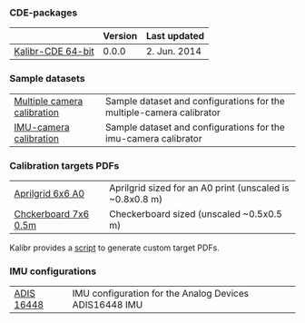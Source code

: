 ### CDE-packages

|  | Version | Last updated |
|:--|:--|:--|
| [Kalibr-CDE 64-bit](http://link/) | 0.0.0  | 2. Jun. 2014 | 

### Sample datasets

| | |   
|:--|:--|
| [Multiple camera calibration](http://link/) | Sample dataset and configurations for the multiple-camera calibrator |
| [IMU-camera calibration](http://link/) | Sample dataset and configurations for the imu-camera calibrator |

### Calibration targets PDFs

| | |   
|:--|:--|
| [Aprilgrid 6x6 A0](http://link/) | Aprilgrid sized for an A0 print (unscaled is ~0.8x0.8 m) |
| [Chckerboard 7x6 0.5m](http://link/) | Checkerboard sized (unscaled ~0.5x0.5 m) |

Kalibr provides a [script](calibration-targets) to generate custom target PDFs.

### IMU configurations

| | |   
|:--|:--|
| [ADIS 16448](http://link/) | IMU configuration for the  Analog Devices ADIS16448 IMU |
